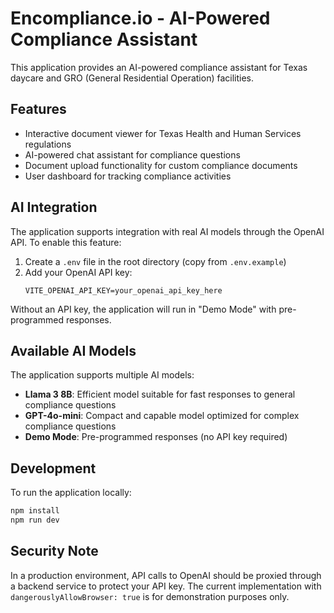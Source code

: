 # Encompliance.io - AI-Powered Compliance Assistant

This application provides an AI-powered compliance assistant for Texas daycare and GRO (General Residential Operation) facilities.

## Features

- Interactive document viewer for Texas Health and Human Services regulations
- AI-powered chat assistant for compliance questions
- Document upload functionality for custom compliance documents
- User dashboard for tracking compliance activities

## AI Integration

The application supports integration with real AI models through the OpenAI API. To enable this feature:

1. Create a `.env` file in the root directory (copy from `.env.example`)
2. Add your OpenAI API key:
   ```
   VITE_OPENAI_API_KEY=your_openai_api_key_here
   ```

Without an API key, the application will run in "Demo Mode" with pre-programmed responses.

## Available AI Models

The application supports multiple AI models:

- **Llama 3 8B**: Efficient model suitable for fast responses to general compliance questions  
- **GPT-4o-mini**: Compact and capable model optimized for complex compliance questions
- **Demo Mode**: Pre-programmed responses (no API key required)

## Development

To run the application locally:

```bash
npm install
npm run dev
```

## Security Note

In a production environment, API calls to OpenAI should be proxied through a backend service to protect your API key. The current implementation with `dangerouslyAllowBrowser: true` is for demonstration purposes only.
